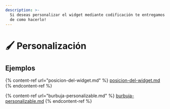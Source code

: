 ```yaml
---
description: >-
  Si deseas personalizar el widget mediante codificación te entregamos ejemplos
  de como hacerlo!
---
```


# 🖌 Personalización

## Ejemplos

{% content-ref url="posicion-del-widget.md" %}
[posicion-del-widget.md](posicion-del-widget.md)
{% endcontent-ref %}

{% content-ref url="burbuja-personalizable.md" %}
[burbuja-personalizable.md](burbuja-personalizable.md)
{% endcontent-ref %}


